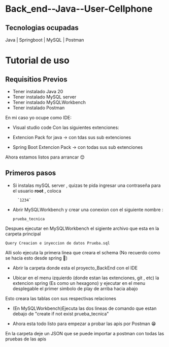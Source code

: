 # Back_end--Java--User-Cellphone
## Tecnologias ocupadas
Java | Springboot | MySQL | Postman

# Tutorial de uso

## Requisitios Previos

- Tener instalado Java 20
- Tener instalado MySQL server
- Tener instalado MySQLWorkbench 
- Tener instalado Postman

En mi caso yo ocupe como IDE:
- Visual studio code 
Con las siguientes extenciones:

- Extencion Pack for java -> con tdas sus sub extenciones
- Spring Boot Extencion Pack -> con todas sus sub extenciones

Ahora estamos listos para arrancar 😊

## Primeros pasos

- Si instalas mySQL server , quizas te pida ingresar una contraseña para el usuario **root** , coloca 

        `1234` 

- Abrir MySQLWorkbench y crear una conexion con el siguiente nombre :

  `prueba_tecnica`

Despues ejecutar en MySQLWorkbench el sigiente archivo que esta en la carpeta principal

`Query Creacion e inyeccion de datos Prueba.sql`

Alli solo ejecuta la primera linea que creara el schema (No recuerdo como se hacia esto desde spring 🥲)


- Abrir la carpeta donde esta el proyecto_BackEnd con el IDE 

- Ubicar en el menu izquierdo (donde estan las extenciones, git , etc) la extencion spring (Es como un hexagono) y ejecutar en el menu desplegable el primer simbolo de play de arriba hacia abajo

Esto creara las tablas con sus respectivas relaciones

- (En MySQLWorkbench)Ejecuta las dos lineas de comando que estan debajo de "create if not exist prueba_tecnica"

- Ahora esta todo listo para empezar a probar las apis por Postman 😁

En la carpeta deje un JSON que se puede importar a postman con todas las pruebas de las apis 
